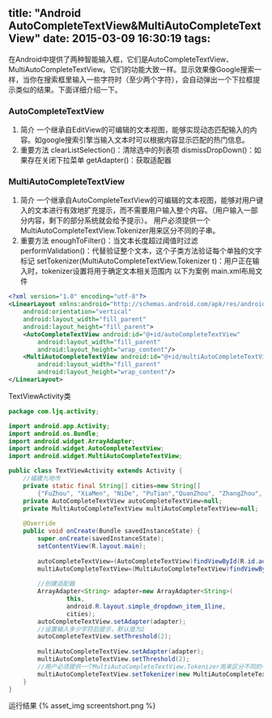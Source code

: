 title: "Android AutoCompleteTextView&MultiAutoCompleteTextView"
date: 2015-03-09 16:30:19
tags:
---

在Android中提供了两种智能输入框，它们是AutoCompleteTextView、MultiAutoCompleteTextView。它们的功能大致一样。显示效果像Google搜索一样，当你在搜索框里输入一些字符时（至少两个字符），会自动弹出一个下拉框提示类似的结果。下面详细介绍一下。
### AutoCompleteTextView ###
1. 简介
一个继承自EditView的可编辑的文本视图，能够实现动态匹配输入的内容。如google搜索引擎当输入文本时可以根据内容显示匹配的热门信息。
2. 重要方法
clearListSelection()：清除选中的列表项
dismissDropDown()：如果存在关闭下拉菜单
getAdapter()：获取适配器

### MultiAutoCompleteTextView ###
1. 简介
一个继承自AutoCompleteTextView的可编辑的文本视图，能够对用户键入的文本进行有效地扩充提示，而不需要用户输入整个内容。（用户输入一部分内容，剩下的部分系统就会给予提示）。
用户必须提供一个MultiAutoCompleteTextView.Tokenizer用来区分不同的子串。
2. 重要方法
enoughToFilter()：当文本长度超过阈值时过滤
performValidation()：代替验证整个文本，这个子类方法验证每个单独的文字标记
setTokenizer(MultiAutoCompleteTextView.Tokenizer t)：用户正在输入时，tokenizer设置将用于确定文本相关范围内
以下为案例
main.xml布局文件

```xml
<?xml version="1.0" encoding="utf-8"?>
<LinearLayout xmlns:android="http://schemas.android.com/apk/res/android"
    android:orientation="vertical"
    android:layout_width="fill_parent"
    android:layout_height="fill_parent">
    <AutoCompleteTextView android:id="@+id/autoCompleteTextView"
        android:layout_width="fill_parent"
        android:layout_height="wrap_content"/>
    <MultiAutoCompleteTextView android:id="@+id/multiAutoCompleteTextView"
        android:layout_width="fill_parent"
        android:layout_height="wrap_content"/>
</LinearLayout>
```

TextViewActivity类

```java
package com.ljq.activity;

import android.app.Activity;
import android.os.Bundle;
import android.widget.ArrayAdapter;
import android.widget.AutoCompleteTextView;
import android.widget.MultiAutoCompleteTextView;

public class TextViewActivity extends Activity {
    //福建九地市
    private static final String[] cities=new String[]
        {"FuZhou", "XiaMen", "NiDe", "PuTian","QuanZhou", "ZhangZhou", "LongYan", "SanMing","NanPing"};
    private AutoCompleteTextView autoCompleteTextView=null;
    private MultiAutoCompleteTextView multiAutoCompleteTextView=null;
    
    @Override
    public void onCreate(Bundle savedInstanceState) {
        super.onCreate(savedInstanceState);
        setContentView(R.layout.main);
        
        autoCompleteTextView=(AutoCompleteTextView)findViewById(R.id.autoCompleteTextView);
        multiAutoCompleteTextView=(MultiAutoCompleteTextView)findViewById(R.id.multiAutoCompleteTextView);
        
        //创建适配器
        ArrayAdapter<String> adapter=new ArrayAdapter<String>(
                this, 
                android.R.layout.simple_dropdown_item_1line, 
                cities);
        autoCompleteTextView.setAdapter(adapter);
        //设置输入多少字符后提示，默认值为2
        autoCompleteTextView.setThreshold(2);
        
        multiAutoCompleteTextView.setAdapter(adapter);
        multiAutoCompleteTextView.setThreshold(2);
        //用户必须提供一个MultiAutoCompleteTextView.Tokenizer用来区分不同的子串。
        multiAutoCompleteTextView.setTokenizer(new MultiAutoCompleteTextView.CommaTokenizer());
    }
}
```

运行结果
{% asset_img screentshort.png %}